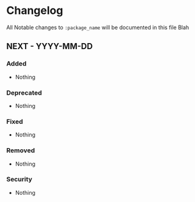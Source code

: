 # Changelog

All Notable changes to `:package_name` will be documented in this file
Blah
## NEXT - YYYY-MM-DD

### Added
- Nothing

### Deprecated
- Nothing

### Fixed
- Nothing

### Removed
- Nothing

### Security
- Nothing
